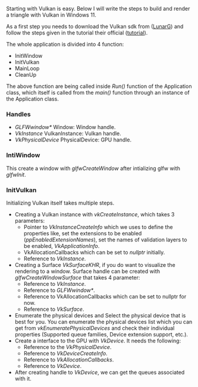 Starting with Vulkan is easy. Below I will write the steps to build and render a triangle with Vulkan in Windows 11.

As a first step you needs to download the Vulkan sdk from ([LunarG](https://vulkan.lunarg.com/sdk/home#windows)) and follow the steps given in the tutorial their official ([tutorial](https://vulkan-tutorial.com/)).

The whole application is divided into 4 function:
- InitWindow
- InitVulkan
- MainLoop
- CleanUp

The above function are being called inside *Run()* function of the Application class, which itself is called from the *main()* function through an instance of the Application class.

### Handles
- *GLFWwindow\** Window: Window handle.
- *VkInstance* VulkanInstance: Vulkan handle.
- *VkPhysicalDevice* PhysicalDevice: GPU handle.

### **IntiWindow**
This create a window with *glfwCreateWindow* after intializing glfw with *glfwInit*.

### **InitVulkan**
Initializing Vulkan itself takes multiple steps.

-  Creating a Vulkan instance with *vkCreateInstance*, which takes 3 parameters:
    - Pointer to *VkInstanceCreateInfo* which we uses to define the properties like, set the extensions to be enabled (*ppEnabledExtensionNames*), set the names of validation layers to be enabled, *VkApplicationInfo*.
    - VkAllocationCallbacks which can be set to *nullptr* initially.
    - Reference to *VkInstance*.
- Creating a Surface *VkSurfaceKHR*, if you do want to visualize the rendering to a window. Surface handle can be created with *glfwCreateWindowSurface* that takes 4 parameter:
    - Reference to *VkInstance*.
    - Reference to *GLFWwindow\**.
    - Reference to VkAllocationCallbacks which can be set to nullptr for now.
    - Reference to *VkSurface*.
- Enumerate the physical devices and Select the physical device that is best for you. You can enumerate the physical devices list which you can get from *vkEnumeratePhysicalDevices* and check their individual properties (Supported queue families, Device extension support, etc.).
- Create a interface to the GPU with *VkDevice*. It needs the following:
    - Reference to the *VkPhysicalDevice*.
    - Reference to *VkDeviceCreateInfo*.
    - Reference to *VkAllocationCallbacks*.
    - Reference to *VkDevice*.
- After creating handle to *VkDevice*, we can get the queues associated with it.